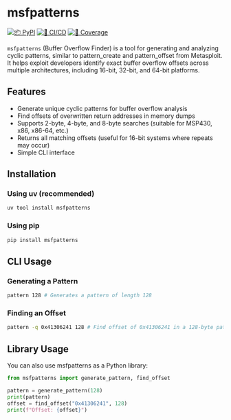 # msfpatterns

[![📦️ PyPI](https://img.shields.io/pypi/v/msfpatterns)](https://pypi.org/project/msfpatterns/) [![👷 CI/CD](https://github.com/wrboyce/msfpatterns/actions/workflows/ci-cd.yaml/badge.svg)](https://github.com/wrboyce/msfpatterns/actions/workflows/ci.yaml) [![🧪 Coverage](https://codecov.io/gh/wrboyce/msfpatterns/graph/badge.svg?token=QG683U5IKA)](https://codecov.io/gh/wrboyce/msfpatterns)

`msfpatterns` (Buffer Overflow Finder) is a tool for generating and analyzing cyclic patterns, similar to pattern_create and pattern_offset from Metasploit. It helps exploit developers identify exact buffer overflow offsets across multiple architectures, including 16-bit, 32-bit, and 64-bit platforms.

## Features

- Generate unique cyclic patterns for buffer overflow analysis
- Find offsets of overwritten return addresses in memory dumps
- Supports 2-byte, 4-byte, and 8-byte searches (suitable for MSP430, x86, x86-64, etc.)
- Returns all matching offsets (useful for 16-bit systems where repeats may occur)
- Simple CLI interface

## Installation

### Using uv (recommended)

```bash
uv tool install msfpatterns
```

### Using pip

```bash
pip install msfpatterns
```

## CLI Usage

### Generating a Pattern

```bash
pattern 128 # Generates a pattern of length 128
```

### Finding an Offset

```bash
pattern -q 0x41306241 128 # Find offset of 0x41306241 in a 128-byte pattern
```

## Library Usage

You can also use msfpatterns as a Python library:

```python
from msfpatterns import generate_pattern, find_offset

pattern = generate_pattern(128)
print(pattern)
offset = find_offset("0x41306241", 128)
print(f"Offset: {offset}")
```
